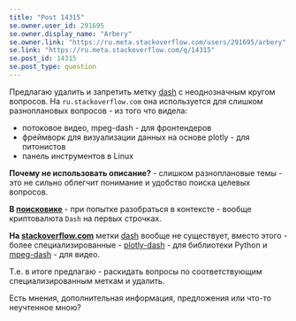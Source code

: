 ```yaml
---
title: "Post 14315"
se.owner.user_id: 291695
se.owner.display_name: "Arbery"
se.owner.link: "https://ru.meta.stackoverflow.com/users/291695/arbery"
se.link: "https://ru.meta.stackoverflow.com/q/14315"
se.post_id: 14315
se.post_type: question
---
```

<p>Предлагаю удалить и запретить метку <a href="https://ru.stackoverflow.com/questions/tagged/dash" class="s-tag post-tag" title="показать вопросы с меткой [dash]" aria-label="показать вопросы с меткой [dash]" rel="tag" aria-labelledby="tag-dash-tooltip-container" data-tag-menu-origin="Unknown">dash</a> с неоднозначным кругом вопросов. На <code>ru.stackoverflow.com</code> она используется для слишком разноплановых вопросов - из того что видела:</p>
<ul>
<li>потоковое видео, mpeg-dash -  для фронтендеров</li>
<li>фреймворк для визуализации данных на основе plotly - для питонистов</li>
<li>панель инструментов в Linux</li>
</ul>
<p><strong>Почему не использовать описание?</strong> - слишком разноплановые темы - это не сильно облегчит понимание и удобство поиска целевых вопросов.</p>
<p><strong>В <a href="https://www.google.com/search?q=dash&amp;oq=dash&amp;gs_lcrp=EgZjaHJvbWUyBggAEEUYOTIGCAEQRRg7MgYIAhBFGDsyBggDEEUYOzIGCAQQRRg8MgYIBRBFGDwyBggGEEUYPDIGCAcQRRg80gEIMjk0MGowajeoAgCwAgA&amp;sourceid=chrome&amp;ie=UTF-8" rel="nofollow noreferrer">поисковике</a></strong> - при попытке разобраться в контексте - вообще криптовалюта <code>Dash</code> на первых строчках.</p>
<p><strong>На <a href="https://stackoverflow.com/">stackoverflow.com</a></strong> метки <a href="https://stackoverflow.com/questions/tagged/dash">dash</a> вообще не существует, вместо этого - более специализированные - <a href="https://stackoverflow.com/questions/tagged/plotly-dash">plotly-dash</a> - для библиотеки Python и <a href="https://stackoverflow.com/questions/tagged/mpeg-dash">mpeg-dash</a> - для видео.</p>
<p>Т.е. в итоге предлагаю - раскидать вопросы по соответствующим специализированным меткам и удалить.</p>
<p>Есть мнения, дополнительная информация, предложения или что-то неучтенное мною?</p>
